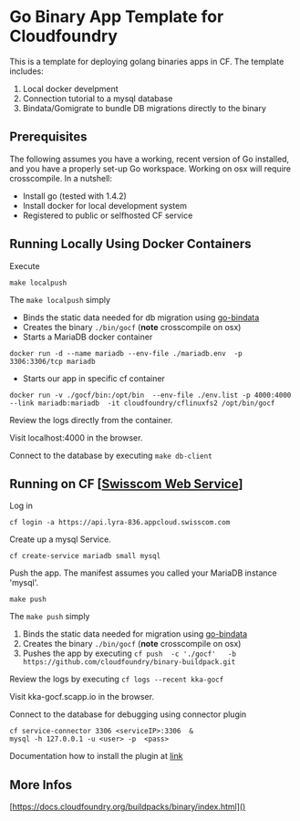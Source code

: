 # Go Binary App Template for Cloudfoundry

This is a template for deploying golang binaries apps in CF.
The template includes:

1. Local docker develpment
2. Connection tutorial to a mysql database 
3. Bindata/Gomigrate to bundle DB migrations directly to the binary

## Prerequisites

The following assumes you have a working, recent version of Go installed, and
you have a properly set-up Go workspace. Working on osx will require crosscompile. In a nutshell:

 * Install go (tested with 1.4.2)
 * Install docker for local development system
 * Registered to public or selfhosted CF service


## Running Locally Using Docker Containers

Execute

 ```
 make localpush
 ```

The `make localpush` simply 


* Binds the static data needed for db migration using [go-bindata](https://github.com/jteeuwen/go-bindata) 
* Creates the binary `./bin/gocf` (**note** crosscompile on osx)
* Starts a MariaDB docker container 

 ```
 docker run -d --name mariadb --env-file ./mariadb.env  -p 3306:3306/tcp mariadb
 ```
 
* Starts our app in specific cf container

 ```
 docker run -v ./gocf/bin:/opt/bin  --env-file ./env.list -p 4000:4000  --link mariadb:mariadb  -it cloudfoundry/cflinuxfs2 /opt/bin/gocf
 ``` 

Review the logs directly from the container.

Visit localhost:4000 in the browser.

Connect to the database by executing `make db-client`


## Running on CF  [[Swisscom Web Service](https://developer.swisscom.com/)]

Log in

```
cf login -a https://api.lyra-836.appcloud.swisscom.com
```

Create up a mysql Service.

```
cf create-service mariadb small mysql
```

Push the app. The manifest assumes you called your MariaDB instance 'mysql'.

```
make push
```

The `make push` simply 

1. Binds the static data needed for migration using [go-bindata](https://github.com/jteeuwen/go-bindata) 
2. Creates the binary `./bin/gocf` (**note** crosscompile on osx)
3. Pushes the app by executing `cf push  -c './gocf'   -b https://github.com/cloudfoundry/binary-buildpack.git`

Review the logs by executing `cf logs --recent kka-gocf` 

Visit kka-gocf.scapp.io in the browser.

Connect to the database for debugging using connector plugin

```
cf service-connector 3306 <serviceIP>:3306  &
mysql -h 127.0.0.1 -u <user> -p  <pass>
```

Documentation how to install the plugin  at [link](https://docs.developer.swisscom.com/services/services/managing-services.html)


## More Infos
[https://docs.cloudfoundry.org/buildpacks/binary/index.html]()

